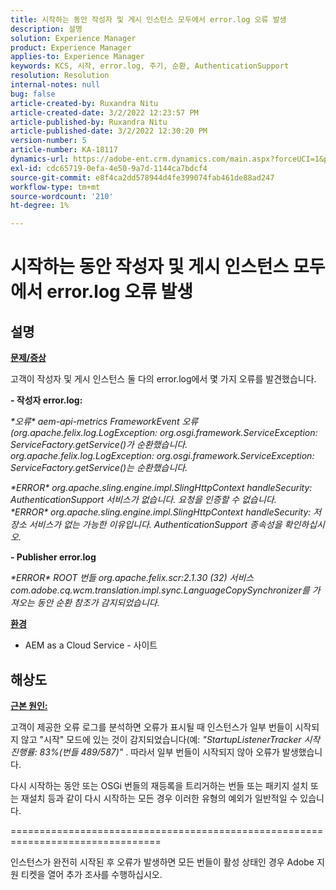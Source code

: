```yaml
---
title: 시작하는 동안 작성자 및 게시 인스턴스 모두에서 error.log 오류 발생
description: 설명
solution: Experience Manager
product: Experience Manager
applies-to: Experience Manager
keywords: KCS, 시작, error.log, 주기, 순환, AuthenticationSupport
resolution: Resolution
internal-notes: null
bug: false
article-created-by: Ruxandra Nitu
article-created-date: 3/2/2022 12:23:57 PM
article-published-by: Ruxandra Nitu
article-published-date: 3/2/2022 12:30:20 PM
version-number: 5
article-number: KA-18117
dynamics-url: https://adobe-ent.crm.dynamics.com/main.aspx?forceUCI=1&pagetype=entityrecord&etn=knowledgearticle&id=40187aa0-239a-ec11-b400-00224805ad55
exl-id: cdc65719-0efa-4e50-9a7d-1144ca7bdcf4
source-git-commit: e8f4ca2dd578944d4fe399074fab461de88ad247
workflow-type: tm+mt
source-wordcount: '210'
ht-degree: 1%

---
```


# 시작하는 동안 작성자 및 게시 인스턴스 모두에서 error.log 오류 발생

## 설명


<u><b>문제/증상</b></u>

고객이 작성자 및 게시 인스턴스 둘 다의 error.log에서 몇 가지 오류를 발견했습니다.

<b>- 작성자 error.log:</b>

*\*오류\* aem-api-metrics FrameworkEvent 오류(org.apache.felix.log.LogException: org.osgi.framework.ServiceException: ServiceFactory.getService()가 순환했습니다.
<br>org.apache.felix.log.LogException: org.osgi.framework.ServiceException: ServiceFactory.getService()는 순환했습니다.*



*\*ERROR\* org.apache.sling.engine.impl.SlingHttpContext handleSecurity: AuthenticationSupport 서비스가 없습니다. 요청을 인증할 수 없습니다.
<br>\*ERROR\* org.apache.sling.engine.impl.SlingHttpContext handleSecurity: 저장소 서비스가 없는 가능한 이유입니다. AuthenticationSupport 종속성을 확인하십시오.*



<b>- Publisher error.log</b>

*\*ERROR\* ROOT 번들 org.apache.felix.scr:2.1.30 (32) 서비스 com.adobe.cq.wcm.translation.impl.sync.LanguageCopySynchronizer를 가져오는 동안 순환 참조가 감지되었습니다.*



<u><b>환경</b></u>

- AEM as a Cloud Service - 사이트



## 해상도


<u><b>근본 원인:</b></u>

고객이 제공한 오류 로그를 분석하면 오류가 표시될 때 인스턴스가 일부 번들이 시작되지 않고 &quot;시작&quot; 모드에 있는 것이 감지되었습니다(예: *&quot;StartupListenerTracker 시작 진행률: 83%(번들 489/587)&quot;* . 따라서 일부 번들이 시작되지 않아 오류가 발생했습니다.

다시 시작하는 동안 또는 OSGi 번들의 재등록을 트리거하는 번들 또는 패키지 설치 또는 재설치 등과 같이 다시 시작하는 모든 경우 이러한 유형의 예외가 일반적일 수 있습니다.



================================================================================

인스턴스가 완전히 시작된 후 오류가 발생하면 모든 번들이 활성 상태인 경우 Adobe 지원 티켓을 열어 추가 조사를 수행하십시오.
